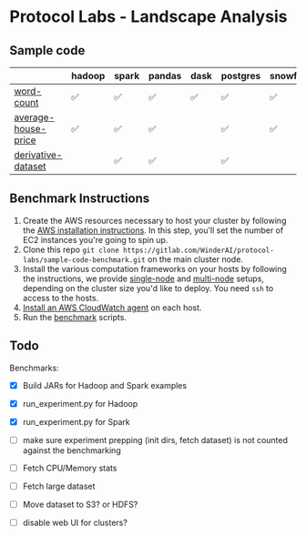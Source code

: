 # Protocol Labs - Landscape Analysis

## Sample code


|                     | hadoop             | spark              | pandas             | dask               | postgres           | snowflake          |
|---------------------|--------------------|--------------------|--------------------|--------------------|--------------------|--------------------|
| [word-count](./sample-code/word-count)          | :white_check_mark: | :white_check_mark: | :white_check_mark: | :white_check_mark: | :white_check_mark: | :white_check_mark: |
| [average-house-price](./sample-code/average-house-price) | :white_check_mark: | :white_check_mark: | :white_check_mark: |                    | :white_check_mark: | :white_check_mark: |
| [derivative-dataset](./sample-code/derivative-dataset)  |                    | :white_check_mark: | :white_check_mark: |                    | :white_check_mark: |                    |

## Benchmark Instructions



1. Create the AWS resources necessary to host your cluster by following the [AWS installation instructions](installation/AWS.md). In this step, you'll set the number of EC2 instances you're going to spin up.
1. Clone this repo `git clone https://gitlab.com/WinderAI/protocol-labs/sample-code-benchmark.git` on the main cluster node.
1. Install the various computation frameworks on your hosts by following the instructions, we provide [single-node](installation/SINGLE-NODE.md) and [multi-node](installation/MULTI-NODE.md) setups, depending on the cluster size you'd like to deploy. You need `ssh` to access to the hosts.
1. [Install an AWS CloudWatch agent](installation/CLOUDWATCH.md) on each host.
1. Run the [benchmark](benchmark/README.md) scripts.

## Todo


Benchmarks:

- [x] Build JARs for Hadoop and Spark examples
- [x] run_experiment.py for Hadoop
- [x] run_experiment.py for Spark
- [ ] make sure experiment prepping (init dirs, fetch dataset) is not counted against the benchmarking 
- [ ] Fetch CPU/Memory stats
- [ ] Fetch large dataset
- [ ] Move dataset to S3? or HDFS?
- [ ] disable web UI for clusters?


